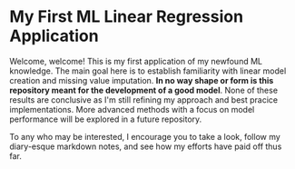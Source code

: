 # My First ML Linear Regression Application

Welcome, welcome! This is my first application of my newfound ML knowledge. The main goal here is to establish familiarity with linear model creation and missing value imputation. **In no way shape or form is this repository meant for the development of a good model**. None of these results are conclusive as I'm still refining my approach and best pracice implementations. More advanced methods with a focus on model performance will be explored in a future repository.

To any who may be interested, I encourage you to take a look, follow my diary-esque markdown notes, and see how my efforts have paid off thus far.
